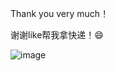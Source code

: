 Thank you very much！

谢谢like帮我拿快递！😄

![image]([https://github.com/zhongliang2021/thank/edit/main/IMG_5663.JPEG])
